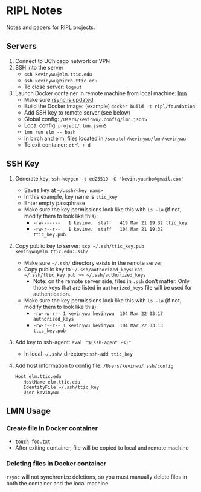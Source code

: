 # RIPL Notes

Notes and papers for RIPL projects.

## Servers

1. Connect to UChicago network or VPN
2. SSH into the server
   - ```ssh kevinywu@elm.ttic.edu```
   - ```ssh kevinywu@birch.ttic.edu```
   - To close server: ```logout```
3. Launch Docker container in remote machine from local machine: [lmn](https://github.com/takuma-yoneda/lmn)
   - Make sure [rsync is updated](https://dev.to/al5ina5/updating-rsync-on-macos-so-you-re-not-stuck-with-14-year-old-software-1b5i)
   - Build the Docker image: (example) ```docker build -t ripl/foundation```
   - Add SSH key to remote server (see below)
   - Global config: ```/Users/kevinwu/.config/lmn.json5```
   - Local config: ```project/.lmn.json5```
   - ```lmn run elm -- bash```
   - In birch and elm, files located in ```/scratch/kevinywu/lmn/kevinywu```
   - To exit container: ```ctrl + d```

## SSH Key

1. Generate key: ```ssh-keygen -t ed25519 -C "kevin.yuanbo@gmail.com"```
   - Saves key at ```~/.ssh/<key_name>```
   - In this example, key name is ```ttic_key```
   - Enter empty passphrase
   - Make sure the key permissions look like this with ```ls -la``` (if not, modify them to look like this):
      - ```-rw-------   1 kevinwu  staff   419 Mar 21 19:32 ttic_key```
      - ```-rw-r--r--   1 kevinwu  staff   104 Mar 21 19:32 ttic_key.pub```
2. Copy public key to server: ```scp ~/.ssh/ttic_key.pub kevinywu@elm.ttic.edu:.ssh/```
   - Make sure ```~/.ssh/``` directory exists in the remote server
   - Copy public key to ```~/.ssh/authorized_keys```: ```cat ~/.ssh/ttic_key.pub >> ~/.ssh/authorized_keys```
     - Note: on the remote server side, files in ```.ssh``` don’t matter. Only those keys that are listed in ```authorized_keys``` file will be used for authentication.
   - Make sure the key permissions look like this with ```ls -la``` (if not, modify them to look like this):
      - ```-rw-rw-r-- 1 kevinywu kevinywu  104 Mar 22 03:17 authorized_keys```
      - ```-rw-r--r-- 1 kevinywu kevinywu  104 Mar 22 03:13 ttic_key.pub```
3. Add key to ssh-agent: ```eval "$(ssh-agent -s)"```
   - In local ```~/.ssh/``` directory: ```ssh-add ttic_key```
4. Add host information to config file: ```/Users/kevinwu/.ssh/config```

   ```config
   Host elm.ttic.edu
      HostName elm.ttic.edu
      IdentityFile ~/.ssh/ttic_key
      User kevinywu
   ```

## LMN Usage

### Create file in Docker container

- ```touch foo.txt```
- After exiting container, file will be copied to local and remote machine

### Deleting files in Docker container

`rsync` will not synchronize deletions, so you must manually delete files in both the container and the local machine.
